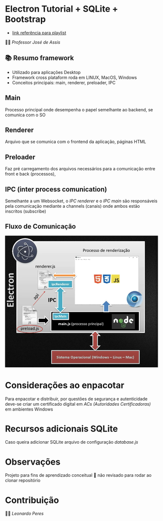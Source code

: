 # Electron Tutorial + SQLite + Bootstrap

- [link referência para playlist](https://www.youtube.com/playlist?list=PLbEOwbQR9lqybf2ehSR-KWEv_0g-HDJ50)

🧑‍💻 _Professor José de Assis_

## 📚 Resumo framework
- Utilizado para aplicações Desktop
- Framework cross plataform roda em LINUX, MacOS, Windows
- Conceitos principais: main, renderer, preloader, IPC

## Main
Processo principal onde desempenha o papel semelhante ao backend, se comunica com o SO

## Renderer
Arquivo que se comunica com o frontend da aplicação, páginas HTML

## Preloader
Faz pré carregamento dos arquivos necessários para a comunicação entre front e back (processos), 

## IPC (inter process comunication)
Semelhante a um Websocket, o _IPC renderer_ e o _IPC main_ são responsáveis pela comunicação mediante a channels (canais) onde ambos estão inscritos (subscribe)

## Fluxo de Comunicação
<img src="./src/img/ipc.png">

# Considerações ao enpacotar
Para enpacotar e distribuir, por questões de segurança e autenticidade deve-se criar um certificado digital em _ACs (Autoridades Certificadoras)_ em ambientes Windows

# Recursos adicionais SQLite
Caso queira adicionar SQLite arquivo de configuração _database.js_

# Observações 
Projeto para fins de aprendizado conceitual 🚀 não revisado para rodar ao clonar repositório

# Contribuição
🧑‍💻 _Leonardo Peres_